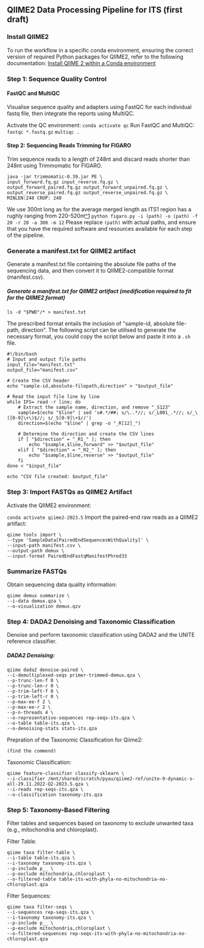 ## QIIME2 Data Processing Pipeline for ITS (first draft)

  

### Install QIIME2

To run the workflow in a specific conda environment, ensuring the correct version of required Python packages for QIIME2, refer to the following documentation: [Install QIIME 2 within a Conda environment](https://docs.qiime2.org/2022.4/install/native/#install-qiime-2-within-a-conda-environment)

### Step 1: Sequence Quality Control

#### FastQC and MultiQC

Visualise sequence quality and adapters using FastQC for each individual fastq file, then integrate the reports using MultiQC.

Activate the QC environment:
`conda activate qc`
Run FastQC and MultiQC:
`fastqc *.fastq.gz`
`multiqc .`

  #### Step 2: Sequencing Reads Trimming for FIGARO

Trim sequence reads to a length of 248nt and discard reads shorter than 248nt using Trimmomatic for FIGARO.
```
java -jar trimmomatic-0.39.jar PE \
input_forward.fq.gz input_reverse.fq.gz \
output_forward_paired.fq.gz output_forward_unpaired.fq.gz \
output_reverse_paired.fq.gz output_reverse_unpaired.fq.gz \
MINLEN:248 CROP: 248
```

We use 300nt long as for the  average merged length as ITS1 region has a rughly ranging from 220-520nt[^1](https://www.ncbi.nlm.nih.gov/pmc/articles/PMC5309391)
`python figaro.py -i (path) -o (path) -f 20 -r 20 -a 300 -m 12`
Please replace `(path)` with actual paths, and ensure that you have the required software and resources available for each step of the pipeline.
### Generate a manifest.txt for QIIME2 artifact

  

Generate a manifest.txt file containing the absolute file paths of the sequencing data, and then convert it to QIIME2-compatible format (manifest.csv).


##### Generate a manifest.txt for QIIME2 artifact (medification required to fit for the QIIME2 format)

```ls -d "$PWD"/* > manifest.txt```

The prescribed format entails the inclusion of "sample-id, absolute file-path, direction". The following script can be utilised to generate the necessary format, you could copy the script below and paste it into a `.sh` file.

```
#!/bin/bash
# Input and output file paths
input_file="manifest.txt"
output_file="manifest.csv"

# Create the CSV header
echo "sample-id,absolute-filepath,direction" > "$output_file"

# Read the input file line by line
while IFS= read -r line; do
    # Extract the sample name, direction, and remove "_S123"
    sample=$(echo "$line" | sed 's#.*/##; s/\..*//; s/_L001_.*//; s/_\([0-9]\+\)$//; s/_S[0-9]\+$//')
    direction=$(echo "$line" | grep -o "_R[12]_")

    # Determine the direction and create the CSV lines
    if [ "$direction" = "_R1_" ]; then
        echo "$sample,$line,forward" >> "$output_file"
    elif [ "$direction" = "_R2_" ]; then
        echo "$sample,$line,reverse" >> "$output_file"
    fi
done < "$input_file"

echo "CSV file created: $output_file"
```
### Step 3: Import FASTQs as QIIME2 Artifact

  

Activate the QIIME2 environment:

`conda activate qiime2-2023.5`
Import the paired-end raw reads as a QIIME2 artifact:
```
qiime tools import \
--type 'SampleData[PairedEndSequencesWithQuality]' \
--input-path manifest.csv \
--output-path demux \
--input-format PairedEndFastqManifestPhred33
```
### Summarize FASTQs
Obtain sequencing data quality information:
```
qiime demux summarize \
--i-data demux.qza \
--o-visualization demux.qzv
```

### Step 4: DADA2 Denoising and Taxonomic Classification
Denoise and perform taxonomic classification using DADA2 and the UNITE reference classifier.
##### DADA2 Denoising:
```
qiime dada2 denoise-paired \
--i-demultiplexed-seqs primer-trimmed-demux.qza \
--p-trunc-len-f 0 \
--p-trunc-len-r 0 \
--p-trim-left-f 0 \
--p-trim-left-r 0 \
--p-max-ee-f 2 \
--p-max-ee-r 2 \
--p-n-threads 4 \
--o-representative-sequences rep-seqs-its.qza \
--o-table table-its.qza \
--o-denoising-stats stats-its.qza

```
Prepration of the Taxonomic Classification for Qiime2:

```
(find the commend)
```

Taxonomic Classification:  
```
qiime feature-classifier classify-sklearn \
--i-classifier /mnt/shared/scratch/pyau/qiime2-ref/unite-9-dynamic-s-all-29.11.2022-Q2-2023.5.qza \
--i-reads rep-seqs-its.qza \
--o-classification taxonomy-its.qza
```

  

### Step 5: Taxonomy-Based Filtering
Filter tables and sequences based on taxonomy to exclude unwanted taxa (e.g., mitochondria and chloroplast).

Filter Table:
```
qiime taxa filter-table \
--i-table table-its.qza \
--i-taxonomy taxonomy-its.qza \
--p-include p__ \
--p-exclude mitochondria,chloroplast \
--o-filtered-table table-its-with-phyla-no-mitochondria-no-chloroplast.qza
```

  

Filter Sequences:

  

```
qiime taxa filter-seqs \
--i-sequences rep-seqs-its.qza \
--i-taxonomy taxonomy-its.qza \
--p-include p__ \
--p-exclude mitochondria,chloroplast \
--o-filtered-sequences rep-seqs-its-with-phyla-no-mitochondria-no-chloroplast.qza
```
